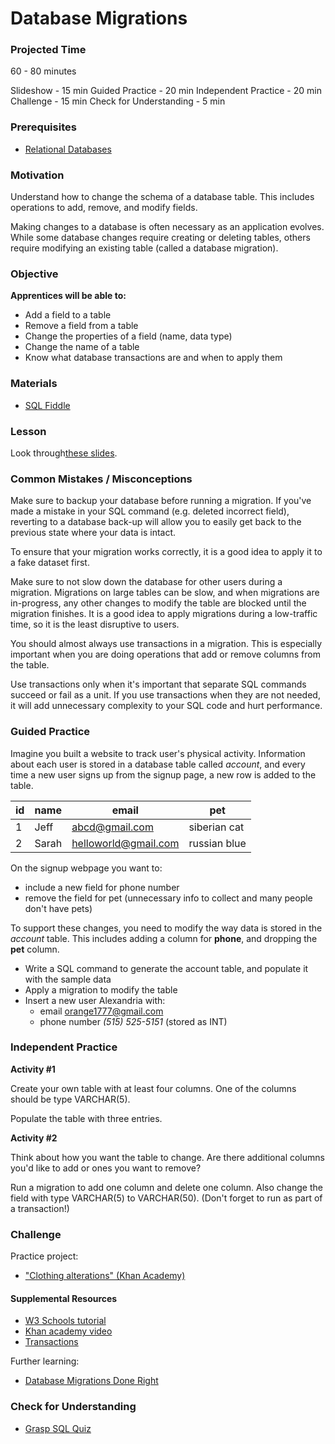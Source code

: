 # Database Migrations

### Projected Time
60 - 80 minutes

Slideshow - 15 min
Guided Practice - 20 min
Independent Practice - 20 min
Challenge - 15 min
Check for Understanding - 5 min

### Prerequisites

- [Relational Databases](https://github.com/Techtonica/curriculum/blob/master/databases/relational-databases.md)

### Motivation

Understand how to change the schema of a database table. This includes operations to add, remove, and modify fields.

Making changes to a database is often necessary as an application evolves. While some database changes require creating or deleting tables, others require modifying an existing table (called a database migration).

### Objective

**Apprentices will be able to:**
- Add a field to a table
- Remove a field from a table
- Change the properties of a field (name, data type)
- Change the name of a table
- Know what database transactions are and when to apply them

### Materials
- [SQL Fiddle](http://sqlfiddle.com)

### Lesson
Look through[these slides](https://docs.google.com/presentation/d/118Fg5gaMPJBQdZV8n9dcAiYLyX5BseVUcJ1fSANdm4E/edit#slide=id.g4032745045_0_3).

### Common Mistakes / Misconceptions

Make sure to backup your database before running a migration. If you've made a mistake in your SQL command (e.g. deleted incorrect field), reverting to a database back-up will allow you to easily get back to the previous state where your data is intact.

To ensure that your migration works correctly, it is a good idea to apply it to a fake dataset first.

Make sure to not slow down the database for other users during a migration. Migrations on large tables can be slow, and when migrations are in-progress, any other changes to modify the table are blocked until the migration finishes. It is a good idea to apply migrations during a low-traffic time, so it is the least disruptive to users.

You should almost always use transactions in a migration. This is especially important when you are doing operations that add or remove columns from the table.


Use transactions only when it's important that separate SQL commands succeed or fail as a unit. If you use transactions when they are not needed, it will add unnecessary complexity to your SQL code and hurt performance.

### Guided Practice
Imagine you built a website to track user's physical activity. Information about each user is stored in a database table called *account*, and every time a new user signs up from the signup page, a new row is added to the table.

| id  | name  | email  | pet  |
|---|---|---|---|
| 1  | Jeff  | abcd@gmail.com  | siberian cat  |
| 2  | Sarah  | helloworld@gmail.com  | russian blue  |

On the signup webpage you want to:
- include a new field for phone number
- remove the field for pet (unnecessary info to collect and many people don't have pets)

To support these changes, you need to modify the way data is stored in the *account* table. This includes adding a column for **phone**, and dropping the **pet** column.

- Write a SQL command to generate the account table, and populate it with the sample data
- Apply a migration to modify the table
- Insert a new user Alexandria with:
  - email orange1777@gmail.com
  - phone number *(515) 525-5151* (stored as INT)

### Independent Practice
**Activity #1**

Create your own table with at least four columns. One of the columns should be type VARCHAR(5).

 Populate the table with three entries.

**Activity #2**

Think about how you want the table to change. Are there additional columns you'd like to add or ones you want to remove?

Run a migration to add one column and delete one column. Also change the field with type VARCHAR(5) to VARCHAR(50). (Don't forget to run as part of a transaction!)

### Challenge

Practice project:
- ["Clothing alterations" (Khan Academy)](https://www.khanacademy.org/computing/computer-programming/sql/modifying-databases-with-sql/p/challenge-clothing-alterations)

#### Supplemental Resources

- [W3 Schools tutorial](https://www.w3schools.com/sql/sql_alter.asp)
- [Khan academy video](https://www.khanacademy.org/computing/computer-programming/sql/modifying-databases-with-sql/p/altering-tables-after-creation)
- [Transactions](https://www.postgresql.org/docs/9.6/static/tutorial-transactions.html)

Further learning:
- [Database Migrations Done Right](http://www.brunton-spall.co.uk/post/2014/05/06/database-migrations-done-right/)

### Check for Understanding

- [Grasp SQL Quiz](https://www.graspsql.com/sql-tutorial/administer/sql-alter-table-quiz/)
